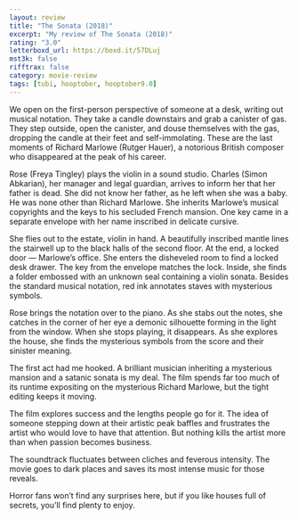 ```yaml
---
layout: review
title: "The Sonata (2018)"
excerpt: "My review of The Sonata (2018)"
rating: "3.0"
letterboxd_url: https://boxd.it/57DLuj
mst3k: false
rifftrax: false
category: movie-review
tags: [tubi, hooptober, hooptober9.0]
---
```


We open on the first-person perspective of someone at a desk, writing out musical notation. They take a candle downstairs and grab a canister of gas. They step outside, open the canister, and douse themselves with the gas, dropping the candle at their feet and self-immolating. These are the last moments of Richard Marlowe (Rutger Hauer), a notorious British composer who disappeared at the peak of his career.

Rose (Freya Tingley) plays the violin in a sound studio. Charles (Simon Abkarian), her manager and legal guardian, arrives to inform her that her father is dead. She did not know her father, as he left when she was a baby. He was none other than Richard Marlowe. She inherits Marlowe’s musical copyrights and the keys to his secluded French mansion. One key came in a separate envelope with her name inscribed in delicate cursive.

She flies out to the estate, violin in hand. A beautifully inscribed mantle lines the stairwell up to the black halls of the second floor. At the end, a locked door — Marlowe’s office. She enters the disheveled room to find a locked desk drawer. The key from the envelope matches the lock. Inside, she finds a folder embossed with an unknown seal containing a violin sonata. Besides the standard musical notation, red ink annotates staves with mysterious symbols.

Rose brings the notation over to the piano. As she stabs out the notes, she catches in the corner of her eye a demonic silhouette forming in the light from the window. When she stops playing, it disappears. As she explores the house, she finds the mysterious symbols from the score and their sinister meaning.

The first act had me hooked. A brilliant musician inheriting a mysterious mansion and a satanic sonata is my deal. The film spends far too much of its runtime expositing on the mysterious Richard Marlowe, but the tight editing keeps it moving.

The film explores success and the lengths people go for it. The idea of someone stepping down at their artistic peak baffles and frustrates the artist who would love to have that attention. But nothing kills the artist more than when passion becomes business.

The soundtrack fluctuates between cliches and feverous intensity. The movie goes to dark places and saves its most intense music for those reveals.

Horror fans won’t find any surprises here, but if you like houses full of secrets, you’ll find plenty to enjoy.
